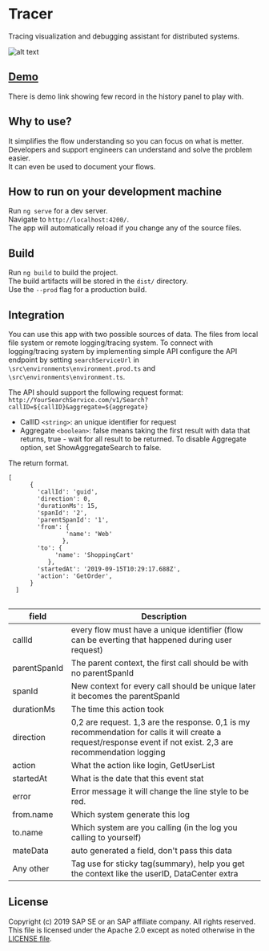 # Tracer
Tracing visualization and debugging assistant for distributed systems.

![alt text](https://github.com/sap-staging/Tracer/blob/master/ReadMe/Main.PNG)

## [Demo](http://Demo)

There is demo link showing few record in the history panel to play with.

## Why to use?
It simplifies the flow understanding so you can focus on what is metter.  
Developers and support engineers can understand and solve the problem easier.  
It can even be used to document your flows.  

## How to run on your development machine

Run `ng serve` for a dev server.  
Navigate to `http://localhost:4200/`.  
The app will automatically reload if you change any of the source files.

## Build

Run `ng build` to build the project.  
The build artifacts will be stored in the `dist/` directory.   
Use the `--prod` flag for a production build.

## Integration 

You can use this app with two possible sources of data.
The files from local file system or remote logging/tracing system.
To connect with logging/tracing system by implementing simple API configure the API endpoint by setting `searchServiceUrl` in `\src\environments\environment.prod.ts` and `\src\environments\environment.ts`.

The API should support the following request format: 
``` http://YourSearchService.com/v1/Search?callID=${callID}&aggregate=${aggregate}```

* CallID ```<string>```:  an unique identifier for request
* Aggregate ```<boolean>```: false means taking the first result with data that returns, true - wait for all result to be returned. 
To disable Aggregate option, set ShowAggregateSearch to false.

The return format.  

``` 
[   
      {
        'callId': 'guid',
        'direction': 0,
        'durationMs': 15,
        'spanId': '2',
        'parentSpanId': '1',
        'from': {
                'name': 'Web'
               },
        'to': {
             'name': 'ShoppingCart'
           },
        'startedAt': '2019-09-15T10:29:17.688Z',
        'action': 'GetOrder',
      }
  ]
  
  ```

|field| Description|
|-----| -----------|
|callId|every flow must have a unique identifier (flow can be everting that happened during user request)|
|parentSpanId| The parent context, the first call should be with no parentSpanId|
|spanId| New context for every call should be unique later it becomes the parentSpanId|
|durationMs| The time this action took|
|direction| 0,2 are request. 1,3 are the response. 0,1 is my recommendation for calls it will create a request/response event if not exist. 2,3 are recommendation logging |
|action| What the action like login, GetUserList|
|startedAt| What is the date that this event stat|
|error| Error message it will change the line style to be red.
|from.name |Which system generate this log|
|to.name | Which system are you calling (in the log you calling to yourself)|
|mateData|auto generated a field, don't pass this data|
|Any other| Tag use for sticky tag(summary), help you get the context like the userID, DataCenter extra 



## License

Copyright (c) 2019 SAP SE or an SAP affiliate company. All rights reserved.  
This file is licensed under the Apache 2.0 except as noted otherwise in the [LICENSE file](https://github.com/sap-staging/Tracer/blob/master/LICENSE).
